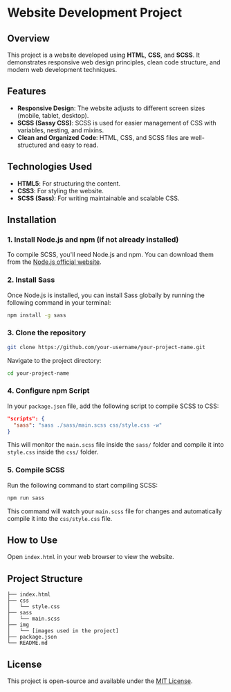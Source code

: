 
# Website Development Project

## Overview

This project is a website developed using **HTML**, **CSS**, and **SCSS**. It demonstrates responsive web design principles, clean code structure, and modern web development techniques.

## Features

- **Responsive Design**: The website adjusts to different screen sizes (mobile, tablet, desktop).
- **SCSS (Sassy CSS)**: SCSS is used for easier management of CSS with variables, nesting, and mixins.
- **Clean and Organized Code**: HTML, CSS, and SCSS files are well-structured and easy to read.

## Technologies Used

- **HTML5**: For structuring the content.
- **CSS3**: For styling the website.
- **SCSS (Sass)**: For writing maintainable and scalable CSS.

## Installation

### 1. Install Node.js and npm (if not already installed)

To compile SCSS, you'll need Node.js and npm. You can download them from the [Node.js official website](https://nodejs.org/).

### 2. Install Sass

Once Node.js is installed, you can install Sass globally by running the following command in your terminal:

```bash
npm install -g sass
```

### 3. Clone the repository

```bash
git clone https://github.com/your-username/your-project-name.git
```

Navigate to the project directory:

```bash
cd your-project-name
```

### 4. Configure npm Script

In your `package.json` file, add the following script to compile SCSS to CSS:

```json
"scripts": {
  "sass": "sass ./sass/main.scss css/style.css -w"
}
```

This will monitor the `main.scss` file inside the `sass/` folder and compile it into `style.css` inside the `css/` folder.

### 5. Compile SCSS

Run the following command to start compiling SCSS:

```bash
npm run sass
```

This command will watch your `main.scss` file for changes and automatically compile it into the `css/style.css` file.

## How to Use

Open `index.html` in your web browser to view the website.

## Project Structure

```
├── index.html
├── css
│   └── style.css
├── sass
│   └── main.scss
├── img
│   └── [images used in the project]
├── package.json
└── README.md
```

## License

This project is open-source and available under the [MIT License](LICENSE).
